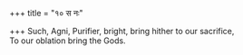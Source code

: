+++
title = "१० स नः"

+++
Such, Agni, Purifier, bright, bring hither to our sacrifice,  
     To our oblation bring the Gods.